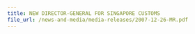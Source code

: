 ```yaml
---
title: NEW DIRECTOR-GENERAL FOR SINGAPORE CUSTOMS
file_url: /news-and-media/media-releases/2007-12-26-MR.pdf
---
```

